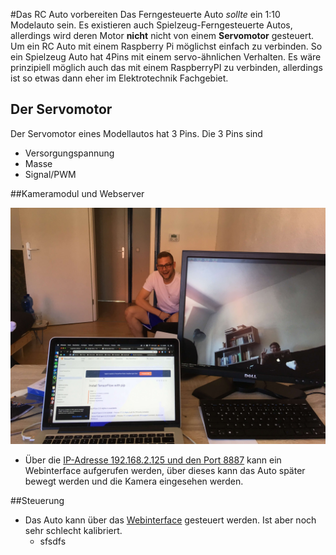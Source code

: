 #Das RC Auto vorbereiten
Das Ferngesteuerte Auto *sollte* ein 1:10 Modelauto sein. Es existieren auch Spielzeug-Ferngesteuerte Autos, allerdings wird deren
Motor **nicht** nicht von einem **Servomotor** gesteuert. Um ein RC Auto mit einem Raspberry Pi möglichst einfach zu verbinden.
So ein Spielzeug Auto hat 4Pins mit einem servo-ähnlichen Verhalten. Es wäre prinzipiell möglich auch das mit einem RaspberryPI
zu verbinden, allerdings ist so etwas dann eher im Elektrotechnik Fachgebiet.

## Der Servomotor
Der Servomotor eines Modellautos hat 3 Pins. Die 3 Pins sind

* Versorgungspannung
* Masse
* Signal/PWM





##Kameramodul und Webserver

![Alt-Text](camera_works.jpg)
* Über die [IP-Adresse 192.168.2.125  und den Port 8887](http://192.168.2.125:8887) kann ein Webinterface aufgerufen werden, über dieses kann das Auto später bewegt werden und die Kamera eingesehen werden.

##Steuerung

* Das Auto kann über das [Webinterface](http://192.168.2.125:8887) gesteuert werden. Ist aber noch sehr schlecht kalibriert.
    * sfsdfs
